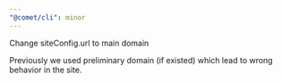 ```yaml
---
"@comet/cli": minor
---
```


Change siteConfig.url to main domain

Previously we used preliminary domain (if existed) which lead to wrong behavior in the site.
